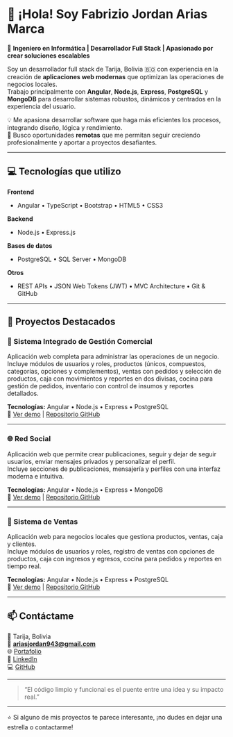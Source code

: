 # 👋 ¡Hola! Soy Fabrizio Jordan Arias Marca

🎯 **Ingeniero en Informática | Desarrollador Full Stack | Apasionado por crear soluciones escalables**

Soy un desarrollador full stack de Tarija, Bolivia 🇧🇴 con experiencia en la creación de **aplicaciones web modernas** que optimizan las operaciones de negocios locales.  
Trabajo principalmente con **Angular**, **Node.js**, **Express**, **PostgreSQL** y **MongoDB** para desarrollar sistemas robustos, dinámicos y centrados en la experiencia del usuario.  

💡 Me apasiona desarrollar software que haga más eficientes los procesos, integrando diseño, lógica y rendimiento.  
🚀 Busco oportunidades **remotas** que me permitan seguir creciendo profesionalmente y aportar a proyectos desafiantes.

---

## 💻 Tecnologías que utilizo

**Frontend**
- Angular • TypeScript • Bootstrap • HTML5 • CSS3  

**Backend**
- Node.js • Express.js  

**Bases de datos**
- PostgreSQL • SQL Server • MongoDB  

**Otros**
- REST APIs • JSON Web Tokens (JWT) • MVC Architecture • Git & GitHub  

---

## 🚀 Proyectos Destacados

### 🧩 Sistema Integrado de Gestión Comercial  
Aplicación web completa para administrar las operaciones de un negocio.  
Incluye módulos de usuarios y roles, productos (únicos, compuestos, categorías, opciones y complementos), ventas con pedidos y selección de productos, caja con movimientos y reportes en dos divisas, cocina para gestión de pedidos, inventario con control de insumos y reportes detallados.

**Tecnologías:** Angular • Node.js • Express • PostgreSQL  
🔗 [Ver demo](https://jordandeveloper.netlify.app/sistema-de-ventas) | [Repositorio GitHub](#)

---

### 🌐 Red Social  
Aplicación web que permite crear publicaciones, seguir y dejar de seguir usuarios, enviar mensajes privados y personalizar el perfil.  
Incluye secciones de publicaciones, mensajería y perfiles con una interfaz moderna e intuitiva.

**Tecnologías:** Angular • Node.js • Express • MongoDB  
🔗 [Ver demo](#) | [Repositorio GitHub](#)

---

### 🛒 Sistema de Ventas  
Aplicación web para negocios locales que gestiona productos, ventas, caja y clientes.  
Incluye módulos de usuarios y roles, registro de ventas con opciones de productos, caja con ingresos y egresos, cocina para pedidos y reportes en tiempo real.

**Tecnologías:** Angular • Node.js • Express • PostgreSQL  
🔗 [Ver demo](https://jordandeveloper.netlify.app/sistema-de-ventas) | [Repositorio GitHub](#)

---

## 📫 Contáctame

📍 Tarija, Bolivia  
📧 **ariasjordan943@gmail.com**  
🌐 [Portafolio](https://jordandeveloper.netlify.app)  
💼 [LinkedIn](https://www.linkedin.com/in/fabrizio-jordan-arias-391624232/)  
💻 [GitHub](https://github.com/FabrizioJordan)

---

> “El código limpio y funcional es el puente entre una idea y su impacto real.”

---

⭐ Si alguno de mis proyectos te parece interesante, ¡no dudes en dejar una estrella o contactarme!
